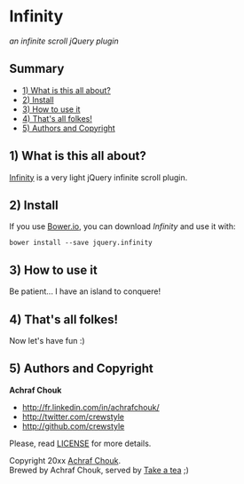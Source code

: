 # Infinity

_an infinite scroll jQuery plugin_


## Summary

+ [1) What is this all about?](#1-what-is-this-all-about)
+ [2) Install](#2-install)
+ [3) How to use it](#3-how-to-use-it)
+ [4) That's all folkes!](#4-thats-all-folkes)
+ [5) Authors and Copyright](#5-authors-and-copyright)


## 1) What is this all about?

[Infinity](https://github.com/crewstyle/infinity) is a very light jQuery infinite scroll plugin.  


## 2) Install

If you use [Bower.io](http://bower.io), you can download *Infinity* and use it with:

````
bower install --save jquery.infinity
````


## 3) How to use it

Be patient... I have an island to conquere!


## 4) That's all folkes!

Now let's have fun :)


## 5) Authors and Copyright

**Achraf Chouk**

+ http://fr.linkedin.com/in/achrafchouk/
+ http://twitter.com/crewstyle
+ http://github.com/crewstyle

Please, read [LICENSE](https://github.com/crewstyle/infinity/blob/master/LICENSE "LICENSE") for more details.

Copyright 20xx [Achraf Chouk](http://github.com/crewstyle "Achraf Chouk").  
Brewed by Achraf Chouk, served by [Take a tea](http://www.takeatea.com "Take a tea") ;)
